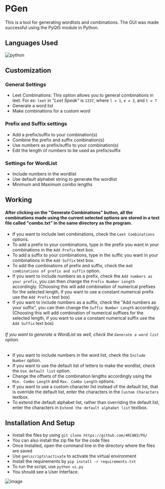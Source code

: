 # PGen
This is a tool for generating wordlists and combinations.
The GUI was made successful using the PyQt5 module in Python.

## Languages Used
<img src = "https://img.shields.io/badge/python%20-%236C0101.svg?style=for-the-badge&logo=python&logoColor=white" alt="python"/>

## Customization
### General Settings
- Leet Combinations: This option allows you to general combinations in leet. For ex: `leet` in _"Leet Speak"_ is `1337`, where `l = 1`, `e = 3`, and `t = 7`
- Generate a word list
- Make combinations for a custom word

### Prefix and Suffix settings
- Add a prefix/suffix to your combination(s)
- Combine the prefix and suffix combination(s)
- Use numbers as prefix/suffix to your combination(s)
- Edit the length of numbers to be used as prefix/suffix

### Settings for WordList
- Include numbers in the wordlist
- Use default alphabet string to generate the wordlist
- Minimum and Maximum combo lengths

## Working
#### After clicking on the "Generate Combinations" button, all the combinations made using the current selected options are stored in a text file called "combs.txt" in the same directory as the program.

- If you want to include leet combinations, check the `Leet Combinations` options.
- To add a prefix to your combinations, type in the prefix you want in your combinations in the `Add Prefix` text box.
- To add a suffix to your combinations, type in the suffic you want in your combinations in the `Add Suffix` text box.
- To add the combinations of prefix and suffix, check the `Add combinations of prefix and suffix` option. 
- If you want to include numbers as a prefix, check the `Add numbers as your prefix`, you can then change the `Prefix Number Length` accordingly. (Choosing this will add combination of numerical prefixes for the selected length, if you want to use a constant numerical prefix use the `Add Prefix` text box)
- If you want to include numbers as a suffix, check the "Add numbers as your suffix", you can then change the `Suffix Number Length` accordingly. (Choosing this will add combination of numerical suffixes for the selected length, if you want to use a constant numerical suffix use the `Add Suffix` text box)

###### If you want to generate a WordList as well, check the `Generate a word list` option.
- If you want to include numbers in the word list, check the `Include Number` option.
- If you want to use the default list of letters to make the wordlist, check the `Use default list` option.
- Change the offsets of the combination lengths accordingly using the `Min. Combo Length` and `Max. Combo Length` options.
- If you want to use a custom character list instead of the default list, that is override the default list, enter the characters in the `Custom Characters` textbox.
- To extend the default alphabet list, rather than overriding the default list, enter the characters in `Extend the default alphabet list` textbox.


## Installation And Setup

- Install the files by using `git clone https://github.com/4RCAN3/PG/`
- You can also install the zip file for the code files
- Once Installed, open the command line in the directory where the files are saved
- Use `gen\scripts\activate` to activate the virtual environment
- Install the requirements by `pip install -r requirements.txt`
- To run the script, use `python ui.py`
- You should see a User Interface.

![image](https://user-images.githubusercontent.com/69053040/112120536-592f2b80-8be4-11eb-8534-c90524b41dba.png)
